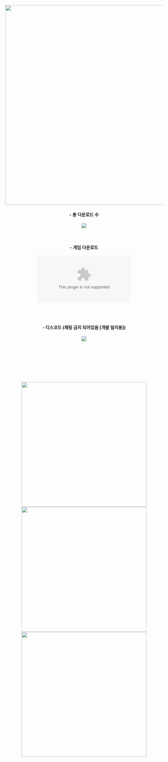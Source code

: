 <div align="center">


</br></br>

<img src = "https://github.com/Project-Wak/Project-wak/raw/main/imgs/thumnail2.png" width = "640px">




#### - 총 다운로드 수

![](https://img.shields.io/github/downloads/ABER1047/Project-wak/total?color=E0C9A8)

</br>

#### - 게임 다운로드 

[![](https://img.shields.io/github/downloads/ABER1047/Project-wak/Alpha-2.04/project.wak_2023_01_21.zip?color=AD8264&label=DOWNLOAD&style=for-the-badge)](https://github.com/ABER1047/Project-wak/releases/download/Alpha-2.04/project.wak_2023_01_21.zip)

</br></br>

#### - 디스코드 (채팅 금지 되어있음 [개발 일지용])

[![](https://discordapp.com/api/guilds/958378000414568558/embed.png?style=banner2)](https://discord.gg/hzbCTRemqq)


</br></br></br></br></br></br>



<img src = "https://github.com/Project-Wak/Project-wak/blob/main/imgs/preview_1.gif" width = "400px">
<img src = "https://github.com/Project-Wak/Project-wak/blob/main/imgs/preview_4.gif" width = "400px">
<img src = "https://github.com/Project-Wak/Project-wak/blob/main/imgs/preview_3.gif" width = "400px">


#





  
